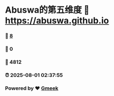 # Abuswa的第五维度 :link: https://abuswa.github.io 
### :page_facing_up: [8](https://abuswa.github.io/tag.html) 
### :speech_balloon: 0 
### :hibiscus: 4812 
### :alarm_clock: 2025-08-01 02:37:55 
### Powered by :heart: [Gmeek](https://github.com/Meekdai/Gmeek)
